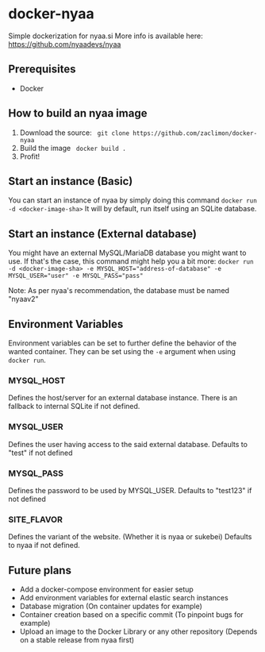 # docker-nyaa

Simple dockerization for nyaa.si
More info is available here: https://github.com/nyaadevs/nyaa

## Prerequisites

- Docker

## How to build an nyaa image
1. Download the source:
``` git clone https://github.com/zaclimon/docker-nyaa```
2. Build the image
``` docker build .```
3. Profit!

## Start an instance (Basic)
You can start an instance of nyaa by simply doing this command
```docker run -d <docker-image-sha>```
It will by default, run itself using an SQLite database.

## Start an instance (External database)
You might have an external MySQL/MariaDB database you might want to use. If that's the case, this command might help you a bit more:
```docker run -d <docker-image-sha> -e MYSQL_HOST="address-of-database" -e MYSQL_USER="user" -e MYSQL_PASS="pass"```

Note: As per nyaa's recommendation, the database must be named "nyaav2"

## Environment Variables
Environment variables can be set to further define the behavior of the wanted container. They can be
set using the ```-e``` argument when using ```docker run```.

### MYSQL_HOST
Defines the host/server for an external database instance. There is an fallback to internal SQLite if not defined.

### MYSQL_USER
Defines the user having access to the said external database. Defaults to "test" if not defined

### MYSQL_PASS
Defines the password to be used by MYSQL_USER. Defaults to "test123" if not defined

### SITE_FLAVOR
Defines the variant of the website. (Whether it is nyaa or sukebei) Defaults to nyaa if not defined.

## Future plans

- Add a docker-compose environment for easier setup
- Add environment variables for external elastic search instances
- Database migration (On container updates for example)
- Container creation based on a specific commit (To pinpoint bugs for example)
- Upload an image to the Docker Library or any other repository (Depends on a stable release from nyaa first)